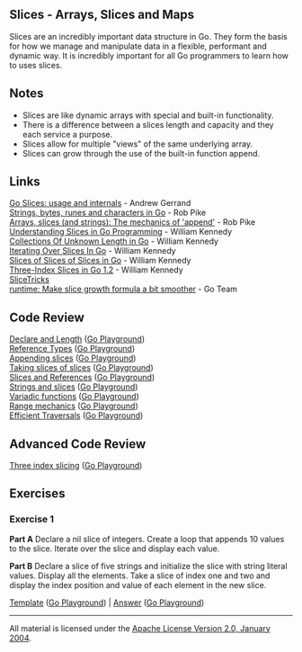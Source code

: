## Slices - Arrays, Slices and Maps

Slices are an incredibly important data structure in Go. They form the basis for how we manage and manipulate data in a flexible, performant and dynamic way. It is incredibly important for all Go programmers to learn how to uses slices.

## Notes

* Slices are like dynamic arrays with special and built-in functionality.
* There is a difference between a slices length and capacity and they each service a purpose.
* Slices allow for multiple "views" of the same underlying array.
* Slices can grow through the use of the built-in function append.

## Links

[Go Slices: usage and internals](https://blog.golang.org/go-slices-usage-and-internals) - Andrew Gerrand    
[Strings, bytes, runes and characters in Go](https://blog.golang.org/strings) - Rob Pike    
[Arrays, slices (and strings): The mechanics of 'append'](https://blog.golang.org/slices) - Rob Pike    
[Understanding Slices in Go Programming](https://www.ardanlabs.com/blog/2013/08/understanding-slices-in-go-programming.html) - William Kennedy    
[Collections Of Unknown Length in Go](https://www.ardanlabs.com/blog/2013/08/collections-of-unknown-length-in-go.html) - William Kennedy    
[Iterating Over Slices In Go](https://www.ardanlabs.com/blog/2013/09/iterating-over-slices-in-go.html) - William Kennedy    
[Slices of Slices of Slices in Go](https://www.ardanlabs.com/blog/2013/09/slices-of-slices-of-slices-in-go.html) - William Kennedy    
[Three-Index Slices in Go 1.2](https://www.ardanlabs.com/blog/2013/12/three-index-slices-in-go-12.html) - William Kennedy    
[SliceTricks](https://github.com/golang/go/wiki/SliceTricks)    
[runtime: Make slice growth formula a bit smoother](https://go-review.googlesource.com/c/go/+/347917) - Go Team 

## Code Review

[Declare and Length](example1/example1.go) ([Go Playground](https://play.golang.org/p/ydOJ1GHgR_Y))  
[Reference Types](example2/example2.go) ([Go Playground](https://play.golang.org/p/WqDnss06_9E))  
[Appending slices](example4/example4.go) ([Go Playground](https://play.golang.org/p/E-NTGM6daAA))  
[Taking slices of slices](example3/example3.go) ([Go Playground](https://play.golang.org/p/rUP9grCot8J))  
[Slices and References](example5/example5.go) ([Go Playground](https://play.golang.org/p/D88zzGYanvX))  
[Strings and slices](example6/example6.go) ([Go Playground](https://play.golang.org/p/1RntHk6UPA5))  
[Variadic functions](example7/example7.go) ([Go Playground](https://play.golang.org/p/rUjWVBMmxgP))  
[Range mechanics](example8/example8.go) ([Go Playground](https://play.golang.org/p/d1wToBg6oUu))  
[Efficient Traversals](example9/example9.go) ([Go Playground](https://play.golang.org/p/xPL8U_bD4kD))  

## Advanced Code Review

[Three index slicing](advanced/example1/example1.go) ([Go Playground](https://play.golang.org/p/2CM_LPBnfIR))

## Exercises

### Exercise 1

**Part A** Declare a nil slice of integers. Create a loop that appends 10 values to the slice. Iterate over the slice and display each value.

**Part B** Declare a slice of five strings and initialize the slice with string literal values. Display all the elements. Take a slice of index one and two and display the index position and value of each element in the new slice.

[Template](exercises/template1/template1.go) ([Go Playground](https://play.golang.org/p/7GfB3NOwu_c)) | 
[Answer](exercises/exercise1/exercise1.go) ([Go Playground](https://play.golang.org/p/0xv7GTHHIR_K))
___
All material is licensed under the [Apache License Version 2.0, January 2004](http://www.apache.org/licenses/LICENSE-2.0).
